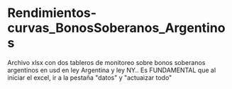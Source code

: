 # Rendimientos-curvas_BonosSoberanos_Argentinos
Archivo xlsx con dos tableros de monitoreo sobre bonos soberanos argentinos en usd en ley Argentina y ley NY.. Es FUNDAMENTAL que al iniciar el excel, ir a la pestaña "datos" y "actuaizar todo"
